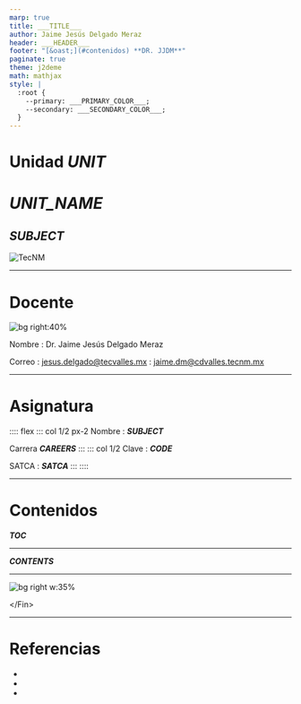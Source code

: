 ```yaml
---
marp: true
title: ___TITLE___
author: Jaime Jesús Delgado Meraz
header: ___HEADER___
footer: "[&oast;](#contenidos) **DR. JJDM**"
paginate: true
theme: j2deme
math: mathjax
style: |
  :root {
    --primary: ___PRIMARY_COLOR___;
    --secondary: ___SECONDARY_COLOR___;
  }
---
```


<!-- _class: centered -->
<!-- _paginate: false -->

# Unidad ___UNIT___

# <!-- fit --> ___UNIT_NAME___

## ___SUBJECT___

<img class="logo" alt="TecNM" src="../src/assets/Logo-TECNM.svg" />

---

# Docente

![bg right:40%](../src/assets/banner.svg)

Nombre
: Dr. Jaime Jesús Delgado Meraz

Correo
: <jesus.delgado@tecvalles.mx>
: <jaime.dm@cdvalles.tecnm.mx>

---

# Asignatura

:::: flex
::: col 1/2 px-2
Nombre
: ___SUBJECT___

Carrera
___CAREERS___
:::
::: col 1/2
Clave
: ___CODE___

SATCA
: ___SATCA___
:::
::::

---

<!-- _class: toc -->

# Contenidos

___TOC___

---

___CONTENTS___

---

<!-- _class: inverted centered pattern -->

![bg right w:35%](../src/assets/avatar.png)

<div class="text-center text-middle font-bold font-coding text-8xl mt-10">
  &lt;/Fin&gt;
</div>

---

<!-- paginate: skip -->

# Referencias

-
-
-
